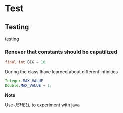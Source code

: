 # Test
## Testing
testing

### Renever that constants should be capatilized
``` java
final int BIG = 10
```
During the class Ihave learned about different infinities

```java
Integer.MAX_VALUE
Double.MAX_VALUE + 1;
```

**Note**


Use *JSHELL* to experiment with java
